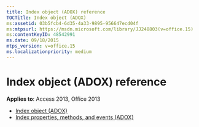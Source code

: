 ```yaml
---
title: Index object (ADOX) reference
TOCTitle: Index object (ADOX)
ms:assetid: 03b5fcb4-6d35-4a33-9895-956647ecd04f
ms:mtpsurl: https://msdn.microsoft.com/library/JJ248803(v=office.15)
ms:contentKeyID: 48542991
ms.date: 09/18/2015
mtps_version: v=office.15
ms.localizationpriority: medium
---
```


# Index object (ADOX) reference

**Applies to**: Access 2013, Office 2013

- [Index object (ADOX)](index-object-adox.md)
- [Index properties, methods, and events (ADOX)](index-properties-methods-and-events-adox.md)

